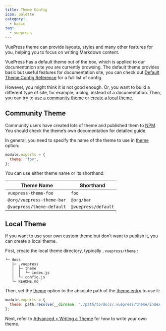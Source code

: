 ```yaml
---
title: Theme Config
icon: palette
category:
  - basic
tag:
  - vuepress
---
```


VuePress theme can provide layouts, styles and many other features for you, helping you to focus on writing Markdown content.

VuePress has a default theme out of the box, which is applied to our documentation site you are currently browsing. The default theme provides basic but useful features for documentation site, you can check out [Default Theme Config Reference](https://v2.vuepress.vuejs.org/reference/default-theme/config.md) for a full list of config.

However, you might think it is not good enough. Or, you want to build a different type of site, for example, a blog, instead of a documentation. Then, you can try to [use a community theme](#community-theme) or [create a local theme](#local-theme).

## Community Theme

Community users have created lots of theme and published them to [NPM](https://www.npmjs.com/search?q=keywords:vuepress-theme). You should check the theme’s own documentation for detailed guide.

In general, you need to specify the name of the theme to use in [theme](https://v2.vuepress.vuejs.org/reference/config.md#theme) option:

```js
module.exports = {
  theme: "foo",
};
```

You can use either theme name or its shorthand:

| Theme Name                | Shorthand           |
| ------------------------- | ------------------- |
| `vuepress-theme-foo`      | `foo`               |
| `@org/vuepress-theme-bar` | `@org/bar`          |
| `@vuepress/theme-default` | `@vuepress/default` |

## Local Theme

If you want to use your own custom theme but don’t want to publish it, you can create a local theme.

First, create the local theme directory, typically `.vuepress/theme` :

```
└─ docs
   ├─ .vuepress
   │  ├─ theme
   │  │  └─ index.js
   │  └─ config.js
   └─ README.md
```

Then, set the [theme](https://v2.vuepress.vuejs.org/reference/config.md#theme) option to the absolute path of the [theme entry](https://v2.vuepress.vuejs.org/advanced/theme.md#theme-entry) to use it:

```js
module.exports = {
  theme: path.resolve(__dirname, "./path/to/docs/.vuepress/theme/index.js"),
};
```

Next, refer to [Advanced > Writing a Theme](https://v2.vuepress.vuejs.org/advanced/theme.md) for how to write your own theme.

